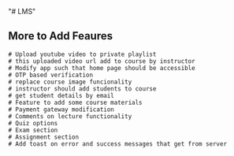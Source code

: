 "# LMS"

## More to Add Feaures

    # Upload youtube video to private playlist
    # this uploaded video url add to course by instructor
    # Modify app such that home page should be accessible
    # OTP based verification
    # replace course image funcionality
    # instructor should add students to course
    # get student details by email
    # Feature to add some course materials
    # Payment gateway modification
    # Comments on lecture functionality
    # Quiz options
    # Exam section
    # Assignment section
    # Add toast on error and success messages that get from server
    

